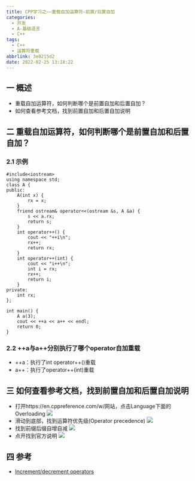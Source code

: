 ```yaml
---
title: CPP学习之——重载自加运算符-前置/后置自加
categories:
  - 开发
  - A-基础语言
  - C++
tags:
  - C++
  - 运算符重载
abbrlink: 3e0215d2
date: 2022-02-25 13:18:22
---
```

## 一 概述

* 重载自加运算符，如何判断哪个是前置自加和后置自加？
* 如何查看参考文档，找到前置自加和后置自加说明

<!--more-->

## 二 重载自加运算符，如何判断哪个是前置自加和后置自加？

### 2.1 示例

```
#include<iostream>
using namespace std;
class A {
public:
	A(int x) {
		rx = x;
	}
	friend ostream& operator<<(ostream &s, A &a) {
		s << a.rx;
		return s;
	}
	int operator++() {
		cout << "++i\n";
		rx++;
		return rx;
	}
	int operator++(int) {
		cout << "i++\n";
		int i = rx;
		rx++;
		return i;
	}
private:
	int rx;
};

int main() {
	A a(3);
	cout << ++a << a++ << endl;
	return 0;
}
```

### 2.2 ++a与a++分别执行了哪个operator自加重载

* ++a：执行了int operator++()重载
* a++：执行了operator++(int)重载

## 三 如何查看参考文档，找到前置自加和后置自加说明

* 打开https://en.cppreference.com/w/网站，点击Language下面的Overloading
![][1]
* 滑动到底部，找到运算符优先级(Operator precedence)
![][2]
* 找到前缀后缀自增自减
![][3]
* 点开找到官方说明
![][4]

## 四 参考

* [Increment/decrement operators](https://en.cppreference.com/w/cpp/language/operator_incdec)



[1]:https://cdn.jsdelivr.net/gh/PGzxc/CDN@master/blog-image/cpp-operator-reference-overloading-click.png
[2]:https://cdn.jsdelivr.net/gh/PGzxc/CDN@master/blog-image/cpp-operator-precedence.png
[3]:https://cdn.jsdelivr.net/gh/PGzxc/CDN@master/blog-image/cpp-operator-increment-decrement.png
[4]:https://cdn.jsdelivr.net/gh/PGzxc/CDN@master/blog-image/cpp-operator-prototype-overload.png